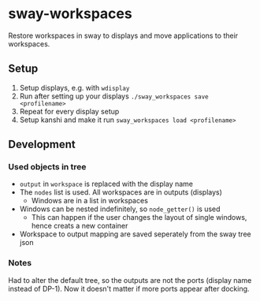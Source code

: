 # sway-workspaces
Restore workspaces in sway to displays and move applications to their workspaces.  

## Setup
1. Setup displays, e.g. with `wdisplay`
1. Run after setting up your displays `./sway_workspaces save <profilename>`
1. Repeat for every display setup
1. Setup kanshi and make it run `sway_workspaces load <profilename>`

## Development
### Used objects in tree
* `output` in `workspace` is replaced with the display name
* The `nodes` list is used. All workspaces are in outputs (displays)
  * Windows are in a list in workspaces
* Windows can be nested indefinitely, so `node_getter()` is used
  * This can happen if the user changes the layout of single windows, hence creats a new container
* Workspace to output mapping are saved seperately from the sway tree json

### Notes
Had to alter the default tree, so the outputs are not the ports (display name instead of DP-1).
Now it doesn't matter if more ports appear after docking.
